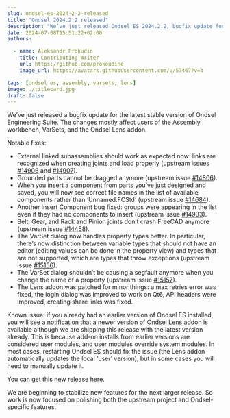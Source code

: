 ```yaml
---
slug: ondsel-es-2024-2-2-released
title: "Ondsel 2024.2.2 released"
description: "We’ve just released Ondsel ES 2024.2.2, bugfix update for the latest stable version of Ondsel Engineering Suite."
date: 2024-07-08T15:51:22+02:00
authors:

  - name: Aleksandr Prokudin
    title: Contributing Writer
    url: https://github.com/prokoudine
    image_url: https://avatars.githubusercontent.com/u/57467?v=4

tags: [ondsel es, assembly, varsets, lens]
image: ./titlecard.jpg
draft: false
---
```


We’ve just released a bugfix update for the latest stable version of Ondsel Engineering Suite. The changes mostly affect users of the Assembly workbench, VarSets, and the Ondsel Lens addon.

<!-- truncate -->

Notable fixes:

* External linked subassemblies should work as expected now: links are recognized when creating joints and load properly (upstream issues [#14906](https://github.com/FreeCAD/FreeCAD/issues/14906) and [#14907](https://github.com/FreeCAD/FreeCAD/issues/14907)).
* Grounded parts cannot be dragged anymore (upstream issue [#14806](https://github.com/FreeCAD/FreeCAD/issues/14806)).
* When you insert a component from parts you’ve just designed and saved, you will now see correct file names in the list of available components rather than ‘Unnamed.FCStd’ (upstream issue [#14684](https://github.com/FreeCAD/FreeCAD/issues/14684)).
* Another Insert Component bug fixed: groups were appearing in the list even if they had no components to insert (upstream issue [#14933](https://github.com/FreeCAD/FreeCAD/issues/14933)).
* Belt, Gear, and Rack and Pinion joints don’t crash FreeCAD anymore (upstream issue [#14458](https://github.com/FreeCAD/FreeCAD/issues/14458)).
* The VarSet dialog now handles property types better. In particular, there’s now distinction between variable types that should not have an editor (editing values can be done in the property view) and types that are not supported, which are types that throw exceptions (upstream issue [#15156](https://github.com/FreeCAD/FreeCAD/issues/15156)).
* The VarSet dialog shouldn’t be causing a segfault anymore when you change the name of a property (upstream issue [#15157](https://github.com/FreeCAD/FreeCAD/issues/15157)).
* The Lens addon was patched for minor things: a max retries error was fixed, the login dialog was improved to work on Qt6, API headers were improved, creating share links was fixed.

Known issue: if you already had an earlier version of Ondsel ES installed, you will see a notification that a newer version of Ondsel Lens addon is available although we are shipping this release with the latest version already. This is because add-on installs from earlier versions are considered user modules, and user modules override system modules. In most cases, restarting Ondsel ES should fix the issue (the Lens addon automatically updates the local ‘user’ version), but in some cases you will need to manually update it.

You can get this new release [here](https://lens.ondsel.com/download-and-explore).

We are beginning to stabilize new features for the next larger release. So work is now focused on polishing both the upstream project and Ondsel-specific features.
